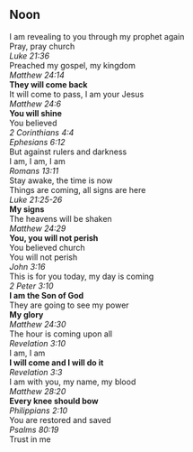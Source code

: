 ## Noon
I am revealing to you through my prophet again  
Pray, pray church  
_Luke 21:36_  
Preached my gospel, my kingdom  
_Matthew 24:14_  
**They will come back**  
It will come to pass, I am your Jesus  
_Matthew 24:6_  
**You will shine**  
You believed  
_2 Corinthians 4:4_  
_Ephesians 6:12_  
But against rulers and darkness  
I am, I am, I am  
_Romans 13:11_  
Stay awake, the time is now  
Things are coming, all signs are here  
_Luke 21:25-26_  
**My signs**  
The heavens will be shaken  
_Matthew 24:29_  
**You, you will not perish**  
You believed church  
You will not perish  
_John 3:16_  
This is for you today, my day is coming  
_2 Peter 3:10_  
**I am the Son of God**  
They are going to see my power  
**My glory**  
_Matthew 24:30_  
The hour is coming upon all  
_Revelation 3:10_  
I am, I am  
**I will come and I will do it**  
_Revelation 3:3_  
I am with you, my name, my blood  
_Matthew 28:20_  
**Every knee should bow**  
_Philippians 2:10_  
You are restored and saved  
_Psalms 80:19_  
Trust in me
